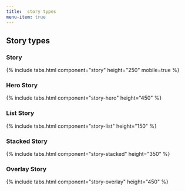 ```yaml
---
title:  story types
menu-item: true
---
```


## Story types

### Story

{% include tabs.html component="story" height="250" mobile=true %}

### Hero Story
 
{% include tabs.html component="story-hero" height="450" %}

### List Story
 
{% include tabs.html component="story-list" height="150" %}

### Stacked Story
 
{% include tabs.html component="story-stacked" height="350" %}

### Overlay Story
 
{% include tabs.html component="story-overlay" height="450" %}